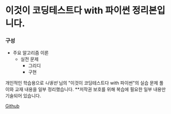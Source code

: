 이것이 코딩테스트다 with 파이썬 정리본입니다.
=================================

### 구성
* 주요 알고리즘 이론
	* 실전 문제
		* 그리디
		* 구현

개인적인 학습용으로 _나동빈_ 님의 "이것이 코딩테스트다 with 파이썬"의 실습 문제 풀이와 교재 내용을 일부 정리했습니다.
**저작권 보호를 위해 복습에 필요한 일부 내용만 기술되어 있습니다.

[Github](https://github.com/ndb796/python-for-coding-test)